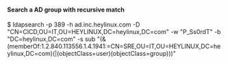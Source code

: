 #### Search a AD group with recursive match
$ ldapsearch -p 389 -h ad.inc.heylinux.com -D "CN=CICD,OU=IT,OU=HEYLINUX,DC=heylinux,DC=com" -w "P_Ss0rdT" -b "DC=heylinux,DC=com" -s sub "(&(memberOf:1.2.840.113556.1.4.1941:=CN=SRE,OU=IT,OU=HEYLINUX,DC=heylinux,DC=com)(|(objectClass=user)(objectClass=group)))"
